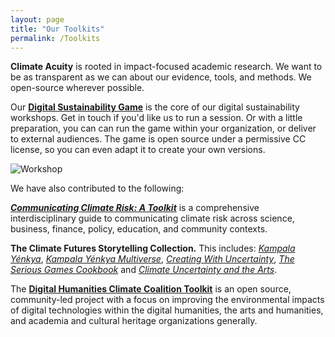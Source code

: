 ```yaml
---
layout: page
title: "Our Toolkits"
permalink: /Toolkits
---
```


**Climate Acuity** is rooted in impact-focused academic research. We want to be as transparent as we can about our evidence, tools, and methods. We open-source wherever possible. 

Our **[Digital Sustainability Game](https://docs.google.com/presentation/d/1T08KqkOaDPCbWX5MuUuceSEbYffDygYGtyKxsM_txZs/edit)** is the core of our digital sustainability workshops. Get in touch if you'd like us to run a session. Or with a little preparation, you can can run the game within your organization, or deliver to external audiences. The game is open source under a permissive CC license, so you can even adapt it to create your own versions.

![Workshop](https://i.ibb.co/vBjv8tB/Game-workshop-pic-1.jpg)

We have also contributed to the following:

**[*Communicating Climate Risk: A Toolkit*](https://communicating-climate-risk.org/)** is a comprehensive interdisciplinary guide to communicating climate risk across science, business, finance, policy, education, and community contexts.

**The Climate Futures Storytelling Collection.** This includes: *[Kampala Yénkya](https://imagine-alternatives.com/)*, *[Kampala Yénkya Multiverse](https://imagine-alternatives.com/)*, *[Creating With Uncertainty](https://openpress.sussex.ac.uk/creatingwithuncertainty/)*, *[The Serious Games Cookbook](https://doi.org/10.31273/978-1-911675-13-6)* and *[Climate Uncertainty and the Arts](https://zenodo.org/doi/10.5281/zenodo.8226493)*.  

The **[Digital Humanities Climate Coalition Toolkit](https://sas-dhrh.github.io/dhcc-toolkit/)** is an open source, community-led project with a focus on improving the environmental impacts of digital technologies within the digital humanities, the arts and humanities, and academia and cultural heritage organizations generally.
